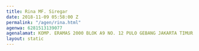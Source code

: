 ```yaml
---
title: Rina MF. Siregar
date: 2018-11-09 05:58:00 Z
permalink: "/agen/rina.html"
agenwa: 6281513139077
agenalamat: KOMP. ERAMAS 2000 BLOK A9 NO. 12 PULO GEBANG JAKARTA TIMUR
layout: static
---
```


